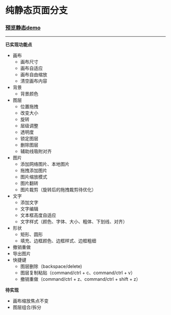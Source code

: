 # 纯静态页面分支

### [预览静态demo](https://xxliang1122.github.io/visual-editor-frontend/build)  

--- 

**已实现功能点**
- 画布 
  - 画布尺寸
  - 画布自适应
  - 画布自由缩放
  - 清空画布内容
- 背景
  - 背景颜色
- 图层
  - 位置拖拽
  - 改变大小
  - 旋转
  - 层级调整
  - 透明度
  - 锁定图层
  - 删除图层
  - 辅助线吸附对齐
- 图片
  - 添加网络图片、本地图片
  - 拖拽添加图片
  - 图片缩放模式
  - 图片翻转
  - 图片裁剪（旋转后的拖拽裁剪待优化）
- 文字
  - 添加文字
  - 文字编辑
  - 文本框高度自适应
  - 文字样式（颜色、字体、大小、粗体、下划线、对齐）
- 形状
  - 矩形、圆形
  - 填充、边框颜色、边框样式、边框粗细
- 撤销重做
- 导出图片
- 快捷键
  - 图层删除（backspace/delete)
  - 图层复制粘贴（command/ctrl + c、command/ctrl + v）
  - 撤销重做（command/ctrl + z、command/ctrl + shift + z）

**待实现**
- 画布缩放焦点不变
- 图层组合/拆分